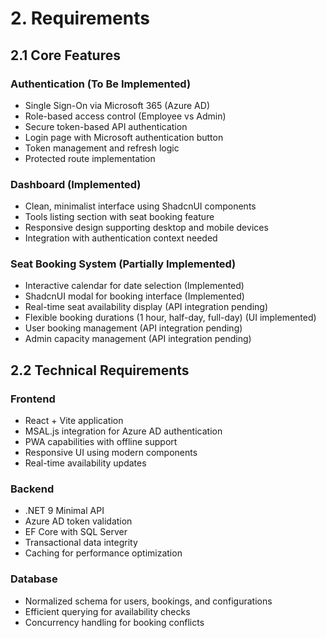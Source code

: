 # 2. Requirements

## 2.1 Core Features

### Authentication (To Be Implemented)

- Single Sign-On via Microsoft 365 (Azure AD)
- Role-based access control (Employee vs Admin)
- Secure token-based API authentication
- Login page with Microsoft authentication button
- Token management and refresh logic
- Protected route implementation

### Dashboard (Implemented)

- Clean, minimalist interface using ShadcnUI components
- Tools listing section with seat booking feature
- Responsive design supporting desktop and mobile devices
- Integration with authentication context needed

### Seat Booking System (Partially Implemented)

- Interactive calendar for date selection (Implemented)
- ShadcnUI modal for booking interface (Implemented)
- Real-time seat availability display (API integration pending)
- Flexible booking durations (1 hour, half-day, full-day) (UI implemented)
- User booking management (API integration pending)
- Admin capacity management (API integration pending)

## 2.2 Technical Requirements

### Frontend

- React + Vite application
- MSAL.js integration for Azure AD authentication
- PWA capabilities with offline support
- Responsive UI using modern components
- Real-time availability updates

### Backend

- .NET 9 Minimal API
- Azure AD token validation
- EF Core with SQL Server
- Transactional data integrity
- Caching for performance optimization

### Database

- Normalized schema for users, bookings, and configurations
- Efficient querying for availability checks
- Concurrency handling for booking conflicts

